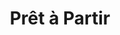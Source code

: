 ---
title: "Prêt à Partir"
url: /longeville-les-saint-avold/pret-a-partir/
shop: agence de voyage
---